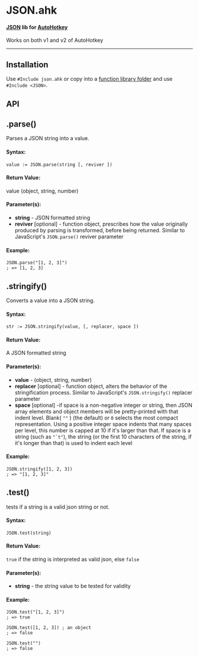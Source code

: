 # JSON.ahk

#### [JSON](http://json.org/) lib for [AutoHotkey](http://ahkscript.org/)

Works on both v1 and v2 of AutoHotkey


-----



## Installation
Use `#Include json.ahk` or copy into a [function library folder](http://ahkscript.org/docs/Functions.htm#lib) and use `#Include <JSON>`.


## API

## .parse()
Parses a JSON string into a value.

#### Syntax:
```autohotkey
value := JSON.parse(string [, reviver ])
```

#### Return Value:
value (object, string, number)

#### Parameter(s):
 * **string** - JSON formatted string
 * **reviver** [optional] - function object, prescribes how the value originally produced by parsing is transformed, before being returned. Similar to JavaScript's `JSON.parse()` reviver parameter

#### Example:
```autohotkey
JSON.parse("[1, 2, 3]")
; => [1, 2, 3]
```



## .stringify()
Converts a value into a JSON string.

#### Syntax:
```autohotkey
str := JSON.stringify(value, [, replacer, space ])
```

#### Return Value:
A JSON formatted string

#### Parameter(s):
 * **value** - (object, string, number)
 * **replacer** [optional] - function object, alters the behavior of the stringification process. Similar to JavaScript's `JSON.stringify()` replacer parameter
 * **space** [optional] -if space is a non-negative integer or string, then JSON array elements and object members will be pretty-printed with that indent level. Blank( ``""`` ) (the default) or ``0`` selects the most compact representation. Using a positive integer space indents that many spaces per level, this number is capped at 10 if it's larger than that. If space is a string (such as ``"`t"``), the string (or the first 10 characters of the string, if it's longer than that) is used to indent each level

#### Example:
```autohotkey
JSON.stringify([1, 2, 3])
; => "[1, 2, 3]"
```



## .test()
tests if a string is a valid json string or not.

#### Syntax:
```autohotkey
JSON.test(string)
```

#### Return Value:
`true` if the string is interpreted as valid json, else `false`

#### Parameter(s):
 * **string** - the string value to be tested for validity

#### Example:
```autohotkey
JSON.test("[1, 2, 3]")
; => true

JSON.test([1, 2, 3]) ; an object
; => false

JSON.test("")
; => false
```
